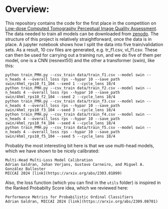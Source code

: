 # Overview:
This repository contains the code for the first place in the competition on [Low-dose Computed Tomography Perceptual Image Quality Assessment](https://ldctiqac2023.grand-challenge.org/).
The data needed to train all models can be downloaded from [zenodo](https://zenodo.org/record/7833096#.ZEFywOxBzn5). The structure of this project is relatively straightforward, once the data is in place.
A jupyter notebook shows how I split the data into five train/validation sets.
As a result, 10 csv files are generated, e.g. tr_f1.csv, vl_f1.csv.
These can then be used for carrying out a training run, and we do five of them per model, one is a CNN (resnext50) and the other a transformer (swin), like this:
```
python train_PMH.py --csv_train data/train_f1.csv --model swin --n_heads 4 --overall_loss rps --hypar 10 --save_path swin/4hml_rps10_f1_104 --seed 1 --cycle_lens 10/4
python train_PMH.py --csv_train data/train_f2.csv --model swin --n_heads 4 --overall_loss rps --hypar 10 --save_path swin/4hml_rps10_f2_104 --seed 2 --cycle_lens 10/4
python train_PMH.py --csv_train data/train_f3.csv --model swin --n_heads 4 --overall_loss rps --hypar 10 --save_path swin/4hml_rps10_f3_104 --seed 3 --cycle_lens 10/4
python train_PMH.py --csv_train data/train_f4.csv --model swin --n_heads 4 --overall_loss rps --hypar 10 --save_path swin/4hml_rps10_f4_104 --seed 4 --cycle_lens 10/4
python train_PMH.py --csv_train data/train_f5.csv --model swin --n_heads 4 --overall_loss rps --hypar 10 --save_path swin/4hml_rps10_f5_104 --seed 5 --cycle_lens 10/4
```

Probably the most interesting bit here is that we use multi-head models, which we have shown to be nicely calibrated:

```
Multi-Head Multi-Loss Model Calibration 
Adrian Galdran, Johan Verjans, Gustavo Carneiro, and Miguel A. González Ballester
MICCAI 2024 [link](https://arxiv.org/abs/2303.01099)
```

Also, the loss function (which you can find in the `utils` folder) is inspired in the Ranked Probabilty Score idea, which we reviewed here:
```
Performance Metrics for Probabilistic Ordinal Classifiers
Adrian Galdran, MICCAI 2024 [link](https://arxiv.org/abs/2309.08701)
```


